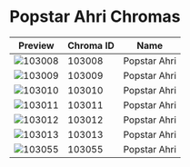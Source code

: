 # Popstar Ahri Chromas



| Preview | Chroma ID | Name |
|---------|-----------|------|
| ![103008](https://raw.communitydragon.org/latest/plugins/rcp-be-lol-game-data/global/default/v1/champion-chroma-images/103/103008.png) | 103008 | Popstar Ahri |
| ![103009](https://raw.communitydragon.org/latest/plugins/rcp-be-lol-game-data/global/default/v1/champion-chroma-images/103/103009.png) | 103009 | Popstar Ahri |
| ![103010](https://raw.communitydragon.org/latest/plugins/rcp-be-lol-game-data/global/default/v1/champion-chroma-images/103/103010.png) | 103010 | Popstar Ahri |
| ![103011](https://raw.communitydragon.org/latest/plugins/rcp-be-lol-game-data/global/default/v1/champion-chroma-images/103/103011.png) | 103011 | Popstar Ahri |
| ![103012](https://raw.communitydragon.org/latest/plugins/rcp-be-lol-game-data/global/default/v1/champion-chroma-images/103/103012.png) | 103012 | Popstar Ahri |
| ![103013](https://raw.communitydragon.org/latest/plugins/rcp-be-lol-game-data/global/default/v1/champion-chroma-images/103/103013.png) | 103013 | Popstar Ahri |
| ![103055](https://raw.communitydragon.org/latest/plugins/rcp-be-lol-game-data/global/default/v1/champion-chroma-images/103/103055.png) | 103055 | Popstar Ahri |